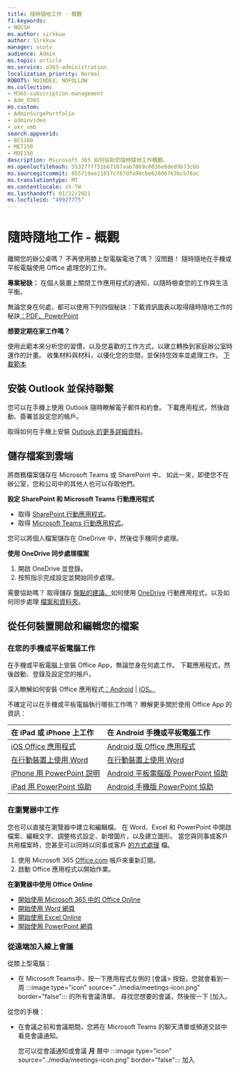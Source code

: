 ```yaml
---
title: 隨時隨地工作 - 概觀
f1.keywords:
- NOCSH
ms.author: sirkkuw
author: Sirkkuw
manager: scotv
audience: Admin
ms.topic: article
ms.service: o365-administration
localization_priority: Normal
ROBOTS: NOINDEX, NOFOLLOW
ms.collection:
- M365-subscription-management
- Adm_O365
ms.custom:
- AdminSurgePortfolio
- adminvideo
- okr_smb
search.appverid:
- BCS160
- MET150
- MOE150
description: Microsoft 365 如何協助您隨時隨地工作概觀。
ms.openlocfilehash: 55327fff51b67107aab7069c0036e8ded9b73cbb
ms.sourcegitcommit: 855719ee21017cf87dfa98cbe62806763bcb78ac
ms.translationtype: MT
ms.contentlocale: zh-TW
ms.lasthandoff: 01/22/2021
ms.locfileid: "49927775"
---
```

# <a name="work-from-anywhere---overview"></a>隨時隨地工作 - 概觀

離開您的辦公桌嗎？ 不再使用膝上型電腦電池了嗎？ 沒問題！ 隨時隨地在手機或平板電腦使用 Office 處理您的工作。

**專業秘訣：** 在個人裝置上關閉工作應用程式的通知，以隨時檢查您的工作與生活平衡。

無論您身在何處，都可以使用下列四個秘訣：下載資訊圖表以取得隨時隨地工作的秘訣[：PDF、PowerPoint](https://go.microsoft.com/fwlink/?linkid=2079451) [](https://go.microsoft.com/fwlink/?linkid=2079455)

**想要定期在家工作嗎？**

使用此範本來分析您的習慣，以及您喜歡的工作方式，以建立轉換到家庭辦公室時運作的計畫。 收集材料與材料，以優化您的空間，並保持您效率並處理工作。 [下載範本](https://templates.office.com/EN-US/work-from-home-checklist-TM77989015)

## <a name="install-outlook-and-keep-in-touch"></a>安裝 Outlook 並保持聯繫

您可以在手機上使用 Outlook 隨時瞭解電子郵件和約會。 下載應用程式，然後啟動、簽署並設定您的帳戶。

取得如何在手機上安裝 [Outlook 的更多詳細資料](https://support.microsoft.com/office/647909af-560f-4977-ae45-3b45ad9e8236)。

## <a name="save-your-files-to-the-cloud"></a>儲存檔案到雲端

將商務檔案儲存在 Microsoft Teams 或 SharePoint 中。 如此一來，即使您不在辦公室，您和公司中的其他人也可以存取他們。

**設定 SharePoint 和 Microsoft Teams 行動應用程式**

- 取得 [SharePoint 行動應用程式](https://support.microsoft.com/office/539608ac-4725-455e-aea0-9ca1f769849f)。
- 取得 [Microsoft Teams 行動應用程式](https://support.microsoft.com/office/set-up-your-teams-mobile-apps-1ba8dce3-1122-47f4-8db6-00a4f93117e8)。

您可以將個人檔案儲存在 OneDrive 中，然後從手機同步處理。

**使用 OneDrive 同步處理檔案**

1. 開啟 OneDrive 並登錄。
1. 按照指示完成設定並開始同步處理。

需要協助嗎？ 取得儲存 [盤點的建議、](https://support.microsoft.com/office/c7c20284-bc94-47f4-9728-d28e9daf0790)如何使用 [OneDrive](https://support.microsoft.com/office/448d4051-3a43-4d2e-b1d8-de0aa03c069e) 行動應用程式，以及如何同步處理 [檔案和資料夾](https://support.microsoft.com/office/d9262485-9bf8-4ceb-bac2-e83f68cb6a97)。

## <a name="open-and-edit-your-files-from-any-device"></a>從任何裝置開啟和編輯您的檔案

### <a name="work-on-your-phone-or-tablet"></a>在您的手機或平板電腦工作

在手機或平板電腦上安裝 Office App，無論您身在何處工作。 下載應用程式，然後啟動、登錄及設定您的帳戶。

深入瞭解如何安裝 Office 應用程式[：Android](https://support.microsoft.com/office/647909af-560f-4977-ae45-3b45ad9e8236)  |  [iOS。](https://support.microsoft.com/office/d1ad9f23-0fa3-4cf1-bf26-ff35336fd343)

不確定可以在手機或平板電腦執行哪些工作嗎？ 瞭解更多關於使用 Office App 的資訊：

| 在 iPad 或 iPhone 上工作| 在 Android 手機或平板電腦工作| 
| :------------------- | :------------------- |
| [iOS Office 應用程式](https://support.microsoft.com/office/microsoft-office-app-for-ios-c8880c05-883a-46b6-ad32-9bffa31228d0)  | [Android 版 Office 應用程式](https://support.microsoft.com/en-us/office/microsoft-office-app-for-android-0383d031-a1c6-46c9-b734-53cd1d22765b)| 
| [在行動裝置上使用 Word](https://support.microsoft.com/office/93446a8c-3809-4227-902c-11f11ebe8c2a)|[在行動裝置上使用 Word](https://support.microsoft.com/office/93446a8c-3809-4227-902c-11f11ebe8c2a)| 
| [iPhone 用 PowerPoint 説明](https://support.microsoft.com/office/powerpoint-for-iphone-help-754fcb37-783b-4e8a-afca-edb900221b8b)|[Android 平板電腦版 PowerPoint 協助](https://support.microsoft.com/office/2ada1d22-3784-4943-bc47-9d1ede42875c)| 
| [iPad 用 PowerPoint 協助](https://support.microsoft.com/office/powerpoint-for-ipad-help-b75ce3bb-03e3-46df-a792-647573fef84a)|[Android 手機版 PowerPoint 協助](https://support.microsoft.com/office/f6714e00-0ee2-48d1-bd3d-e1997565861f)| 

### <a name="work-in-a-browser"></a>在瀏覽器中工作

您也可以直接在瀏覽器中建立和編輯檔。 在 Word、Excel 和 PowerPoint 中開啟檔案、編輯文字、調整格式設定、新增圖片，以及建立圖形。 當您與同事或客戶共用檔案時，您甚至可以同時以同事或客戶 [的方式處理](https://support.microsoft.com/office/6725104a-6df7-4778-99c4-c06217dffecc) 檔。

1. 使用 Microsoft 365 [Office.com](https://office.com) 帳戶來重新訂閱。
1. 啟動 Office 應用程式以開始作業。

**在瀏覽器中使用 Office Online**

- [開始使用 Microsoft 365 中的 Office Online](https://support.microsoft.com/office/5622c7c9-721d-4b3d-8cb9-a7276c2470e5)
- [開始使用 Word 網頁](https://support.microsoft.com/office/b406a6f9-341e-45f2-b9ac-ed85b6f7b8f6)
- [開始使用 Excel Online](https://support.microsoft.com/office/63b50461-38c4-4c93-a17e-36998be0e3d0)
- [開始使用 PowerPoint 網頁](https://support.microsoft.com/office/21360025-7eef-4173-9d7c-08281d55f64a)

### <a name="join-online-meetings-remotely"></a>從遠端加入線上會議

從膝上型電腦：

- 在 Microsoft Teams中，按一下應用程式左側的 [會議> 按鈕，您就會看到一周 :::image type="icon" source="../media/meetings-icon.png" border="false"::: 的所有會議清單。 尋找您想要的會議，然後按一下 [加入。

從您的手機：

- 在會議之前和會議期間，您將在 Microsoft Teams 的聊天清單或頻道交談中看見會議通知。

    您可以從會議通知或會議 **月** 曆中 :::image type="icon" source="../media/meetings-icon.png" border="false"::: 加入
